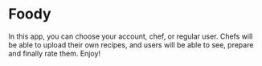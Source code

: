 # Foody
In this app, you can choose your account, chef, or regular user. Chefs will be able to upload their own recipes, and users will be able to see, prepare and finally rate them.  Enjoy!
